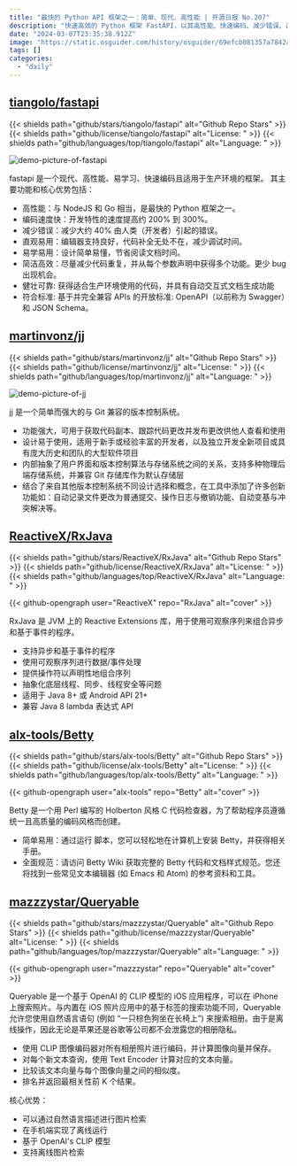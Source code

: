 ```yaml
---
title: "最快的 Python API 框架之一：简单、现代、高性能 | 开源日报 No.207"
description: "快速高效的 Python 框架 FastAPI，以其高性能、快速编码、减少错误、直观易用、易学易用、简洁高效、健壮可靠、符合标准等优势，解决了构建 API 的问题，是最快的 Python 框架之一，极大提高开发效率，减少错误，节省调试时间，适合生产环境使用，是开发 API 的理想选择。"
date: "2024-03-07T23:35:38.912Z"
image: "https://static.osguider.com/history/osguider/69efcb081357a7842a20fde7c5fe0789.png"
tags: []
categories:
  - "daily"
---
```


## [tiangolo/fastapi](https://github.com/tiangolo/fastapi)

{{< shields path="github/stars/tiangolo/fastapi" alt="Github Repo Stars" >}} {{< shields path="github/license/tiangolo/fastapi" alt="License: " >}} {{< shields path="github/languages/top/tiangolo/fastapi" alt="Language: " >}}

![demo-picture-of-fastapi](https://static.osguider.com/subject/github/tiangolo/fastapi/5f6d1d433b2793d87f70b1b63dd46622.png)

fastapi 是一个现代、高性能、易学习、快速编码且适用于生产环境的框架。
其主要功能和核心优势包括：

- 高性能：与 NodeJS 和 Go 相当，是最快的 Python 框架之一。
- 编码速度快：开发特性的速度提高约 200% 到 300%。
- 减少错误：减少大约 40% 由人类（开发者）引起的错误。
- 直观易用：编辑器支持良好，代码补全无处不在，减少调试时间。
- 易学易用：设计简单易懂，节省阅读文档时间。
- 简洁高效：尽量减少代码重复，并从每个参数声明中获得多个功能。更少 bug 出现机会。
- 健壮可靠: 获得适合生产环境使用的代码，并具有自动交互式文档生成功能
- 符合标准: 基于并完全兼容 APIs 的开放标准: OpenAPI（以前称为 Swagger）和 JSON Schema。
  
## [martinvonz/jj](https://github.com/martinvonz/jj)

{{< shields path="github/stars/martinvonz/jj" alt="Github Repo Stars" >}} {{< shields path="github/license/martinvonz/jj" alt="License: " >}} {{< shields path="github/languages/top/martinvonz/jj" alt="Language: " >}}

![demo-picture-of-jj](https://static.osguider.com/subject/github/martinvonz/jj/f54101479ccabd84c78b61bc0775b6ee.png)

jj 是一个简单而强大的与 Git 兼容的版本控制系统。

- 功能强大，可用于获取代码副本、跟踪代码更改并发布更改供他人查看和使用
- 设计易于使用，适用于新手或经验丰富的开发者，以及独立开发全新项目或具有庞大历史和团队的大型软件项目
- 内部抽象了用户界面和版本控制算法与存储系统之间的关系，支持多种物理后端存储系统，并兼容 Git 存储库作为默认存储层
- 结合了来自其他版本控制系统不同设计选择和概念，在工具中添加了许多创新功能如：自动记录文件更改为普通提交、操作日志与撤销功能、自动变基与冲突解决等。
  
## [ReactiveX/RxJava](https://github.com/ReactiveX/RxJava)

{{< shields path="github/stars/ReactiveX/RxJava" alt="Github Repo Stars" >}} {{< shields path="github/license/ReactiveX/RxJava" alt="License: " >}} {{< shields path="github/languages/top/ReactiveX/RxJava" alt="Language: " >}}

{{< github-opengraph user="ReactiveX" repo="RxJava" alt="cover" >}}

RxJava 是 JVM 上的 Reactive Extensions 库，用于使用可观察序列来组合异步和基于事件的程序。

- 支持异步和基于事件的程序
- 使用可观察序列进行数据/事件处理
- 提供操作符以声明性地组合序列
- 抽象化底层线程、同步、线程安全等问题
- 适用于 Java 8+ 或 Android API 21+
- 兼容 Java 8 lambda 表达式 API
  
## [alx-tools/Betty](https://github.com/alx-tools/Betty)

{{< shields path="github/stars/alx-tools/Betty" alt="Github Repo Stars" >}} {{< shields path="github/license/alx-tools/Betty" alt="License: " >}} {{< shields path="github/languages/top/alx-tools/Betty" alt="Language: " >}}

{{< github-opengraph user="alx-tools" repo="Betty" alt="cover" >}}

Betty 是一个用 Perl 编写的 Holberton 风格 C 代码检查器，为了帮助程序员遵循统一且高质量的编码风格而创建。

- 简单易用：通过运行  脚本，您可以轻松地在计算机上安装 Betty，并获得相关手册。
- 全面规范：请访问 Betty Wiki 获取完整的 Betty 代码和文档样式规范。您还将找到一些常见文本编辑器 (如 Emacs 和 Atom) 的参考资料和工具。
  
## [mazzzystar/Queryable](https://github.com/mazzzystar/Queryable)

{{< shields path="github/stars/mazzzystar/Queryable" alt="Github Repo Stars" >}} {{< shields path="github/license/mazzzystar/Queryable" alt="License: " >}} {{< shields path="github/languages/top/mazzzystar/Queryable" alt="Language: " >}}

{{< github-opengraph user="mazzzystar" repo="Queryable" alt="cover" >}}

Queryable 是一个基于 OpenAI 的 CLIP 模型的 iOS 应用程序，可以在 iPhone 上搜索照片。与内置在 iOS 照片应用中的基于标签的搜索功能不同，Queryable 允许您使用自然语言语句 (例如 “一只棕色狗坐在长椅上”) 来搜索相册。由于是离线操作，因此无论是苹果还是谷歌等公司都不会泄露您的相册隐私。

- 使用 CLIP 图像编码器对所有相册照片进行编码，并计算图像向量并保存。
- 对每个新文本查询，使用 Text Encoder 计算对应的文本向量。
- 比较该文本向量与每个图像向量之间的相似度。
- 排名并返回最相关性前 K 个结果。

核心优势：

- 可以通过自然语言描述进行图片检索
- 在手机端实现了离线运行
- 基于 OpenAI's CLIP 模型
- 支持离线图片检索
  
